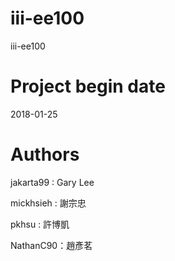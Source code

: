 ﻿# iii-ee100
iii-ee100

# Project begin date
2018-01-25

# Authors

jakarta99 : Gary Lee

mickhsieh : 謝宗忠

pkhsu : 許博凱

NathanC90：趙彥茗